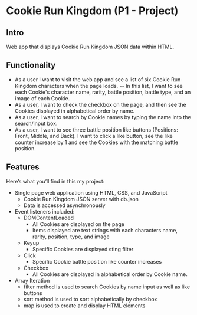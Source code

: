 # Cookie Run Kingdom (P1 - Project)

## Intro

Web app that displays Cookie Run Kingdom JSON data within HTML.

## Functionality

- As a user I want to visit the web app and see a list of six Cookie Run Kingdom characters when the page loads.
-- In this list, I want to see each Cookie's character name, rarity, battle position, battle type, and an image of each Cookie.
- As a user, I want to check the checkbox on the page, and then see the Cookies displayed in alphabetical order by name.
- As a user, I want to search by Cookie names by typing the name into the search/input box.
- As a user, I want to see three battle position like buttons (Positions: Front, Middle, and Back). I want to click a like button, see the like counter increase by 1 and see the Cookies with the matching battle position.

## Features
Here’s what you’ll find in this my project: 
- Single page web application using HTML, CSS, and JavaScript
    - Cookie Run Kingdom JSON server with db.json
    - Data is accessed asynchronously
- Event listeners included:
    - DOMContentLoaded
       - All Cookies are displayed on the page
       - Items displayed are text strings with each characters name, rarity, position, type, and image
    - Keyup
       - Specific Cookies are displayed sting filter 
    - Click
       - Specific Cookie battle position like counter increases 
    - Checkbox
       - All Cookies are displayed in alphabetical order by Cookie name.
- Array Iteration
    - filter method is used to search Cookies by name input as well as like buttons 
    - sort method is used to sort alphabetically by checkbox
    - map is used to create and display HTML elements